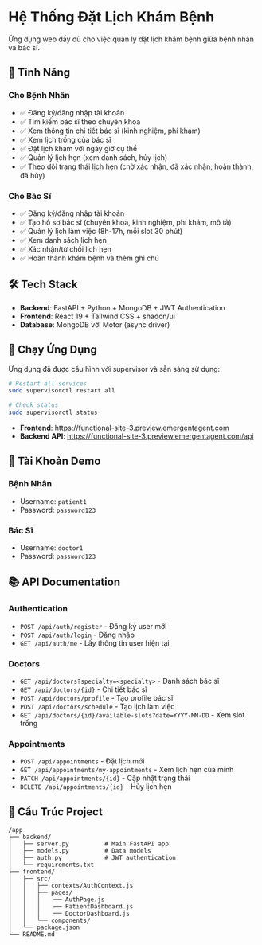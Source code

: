 # Hệ Thống Đặt Lịch Khám Bệnh

Ứng dụng web đầy đủ cho việc quản lý đặt lịch khám bệnh giữa bệnh nhân và bác sĩ.

## 🌟 Tính Năng

### Cho Bệnh Nhân
- ✅ Đăng ký/đăng nhập tài khoản
- ✅ Tìm kiếm bác sĩ theo chuyên khoa
- ✅ Xem thông tin chi tiết bác sĩ (kinh nghiệm, phí khám)
- ✅ Xem lịch trống của bác sĩ
- ✅ Đặt lịch khám với ngày giờ cụ thể
- ✅ Quản lý lịch hẹn (xem danh sách, hủy lịch)
- ✅ Theo dõi trạng thái lịch hẹn (chờ xác nhận, đã xác nhận, hoàn thành, đã hủy)

### Cho Bác Sĩ
- ✅ Đăng ký/đăng nhập tài khoản
- ✅ Tạo hồ sơ bác sĩ (chuyên khoa, kinh nghiệm, phí khám, mô tả)
- ✅ Quản lý lịch làm việc (8h-17h, mỗi slot 30 phút)
- ✅ Xem danh sách lịch hẹn
- ✅ Xác nhận/từ chối lịch hẹn
- ✅ Hoàn thành khám bệnh và thêm ghi chú

## 🛠 Tech Stack

- **Backend**: FastAPI + Python + MongoDB + JWT Authentication
- **Frontend**: React 19 + Tailwind CSS + shadcn/ui
- **Database**: MongoDB với Motor (async driver)

## 🚀 Chạy Ứng Dụng

Ứng dụng đã được cấu hình với supervisor và sẵn sàng sử dụng:

```bash
# Restart all services
sudo supervisorctl restart all

# Check status
sudo supervisorctl status
```

- **Frontend**: https://functional-site-3.preview.emergentagent.com
- **Backend API**: https://functional-site-3.preview.emergentagent.com/api

## 👤 Tài Khoản Demo

### Bệnh Nhân
- Username: `patient1`
- Password: `password123`

### Bác Sĩ
- Username: `doctor1`
- Password: `password123`

## 📚 API Documentation

### Authentication
- `POST /api/auth/register` - Đăng ký user mới
- `POST /api/auth/login` - Đăng nhập
- `GET /api/auth/me` - Lấy thông tin user hiện tại

### Doctors
- `GET /api/doctors?specialty=<specialty>` - Danh sách bác sĩ
- `GET /api/doctors/{id}` - Chi tiết bác sĩ
- `POST /api/doctors/profile` - Tạo profile bác sĩ
- `POST /api/doctors/schedule` - Tạo lịch làm việc
- `GET /api/doctors/{id}/available-slots?date=YYYY-MM-DD` - Xem slot trống

### Appointments
- `POST /api/appointments` - Đặt lịch mới
- `GET /api/appointments/my-appointments` - Xem lịch hẹn của mình
- `PATCH /api/appointments/{id}` - Cập nhật trạng thái
- `DELETE /api/appointments/{id}` - Hủy lịch hẹn

## 📁 Cấu Trúc Project

```
/app
├── backend/
│   ├── server.py          # Main FastAPI app
│   ├── models.py          # Data models
│   ├── auth.py            # JWT authentication
│   └── requirements.txt
├── frontend/
│   ├── src/
│   │   ├── contexts/AuthContext.js
│   │   ├── pages/
│   │   │   ├── AuthPage.js
│   │   │   ├── PatientDashboard.js
│   │   │   └── DoctorDashboard.js
│   │   └── components/
│   └── package.json
└── README.md
